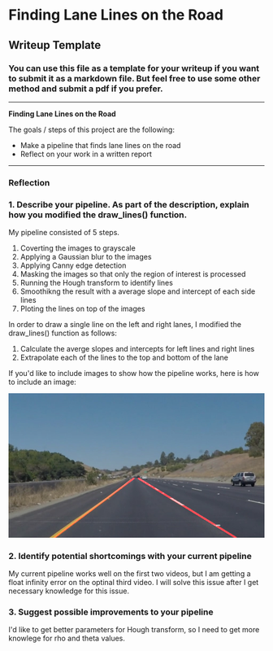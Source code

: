 # **Finding Lane Lines on the Road** 

## Writeup Template

### You can use this file as a template for your writeup if you want to submit it as a markdown file. But feel free to use some other method and submit a pdf if you prefer.

---

**Finding Lane Lines on the Road**

The goals / steps of this project are the following:
* Make a pipeline that finds lane lines on the road
* Reflect on your work in a written report


[//]: # (Image References)

[image1]: ./test_images_output/solidYellowCurve.jpg "Grayscale"

---

### Reflection

### 1. Describe your pipeline. As part of the description, explain how you modified the draw_lines() function.

My pipeline consisted of 5 steps.
1) Coverting the images to grayscale
2) Applying a Gaussian blur to the images
3) Applying Canny edge detection
4) Masking the images so that only the region of interest is processed
5) Running the Hough transform to identify lines
6) Smoothikng the result with a average slope and intercept of each side lines
7) Ploting the lines on top of the images

In order to draw a single line on the left and right lanes, I modified the draw_lines() function as follows:
1) Calculate the averge slopes and intercepts for left lines and right lines
2) Extrapolate each of the lines to the top and bottom of the lane

If you'd like to include images to show how the pipeline works, here is how to include an image: 

![alt text][image1]


### 2. Identify potential shortcomings with your current pipeline


My current pipeline works well on the first two videos, but I am getting a float infinity error on the optinal third video. I will solve this issue after I get necessary knowledge for this issue.


### 3. Suggest possible improvements to your pipeline

I'd like to get better parameters for Hough transform, so I need to get more knowlege for rho and theta values.
